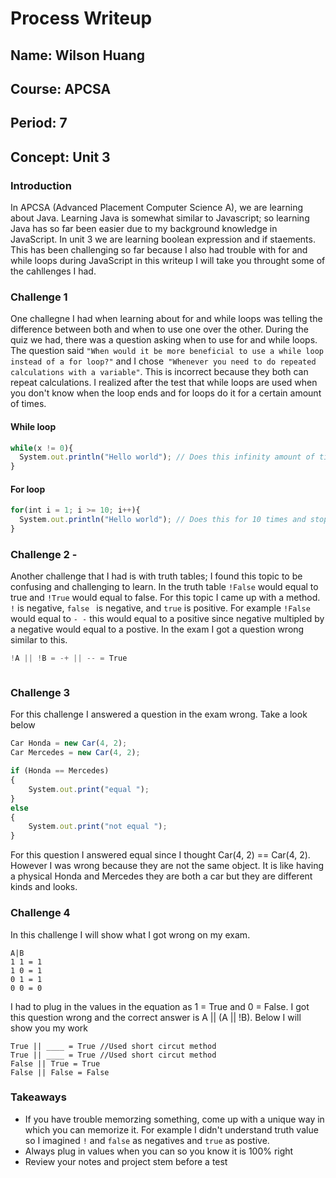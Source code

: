 # Process Writeup

## Name: Wilson Huang
## Course: APCSA
## Period: 7
## Concept: Unit 3 

### Introduction
In APCSA (Advanced Placement Computer Science A), we are learning about Java. Learning Java is somewhat similar to Javascript; so learning Java has so far been easier due to my background knowledge in JavaScript. In unit 3 we are learning boolean expression and if staements. This has been challenging so far because I also had trouble with for and while loops during JavaScript in this writeup I will take you throught some of the cahllenges I had.  

### Challenge 1
One challegne I had when learning about for and while loops was telling the difference between both and when to use one over the other. During the quiz we had, there was a question asking when to use for and while loops. The question said `"When would it be more beneficial to use a while loop instead of a for loop?"` and I chose` "Whenever you need to do repeated calculations with a variable"`. This is incorrect because they both can repeat calculations. I realized after the test that while loops are used when you don't know when the loop ends and for loops do it for a certain amount of times. 
#### While loop
```js
while(x != 0){
  System.out.println("Hello world"); // Does this infinity amount of times as long x does not equal to 0
}
```
#### For loop
```js
for(int i = 1; i >= 10; i++){
  System.out.println("Hello world"); // Does this for 10 times and stops when i is greater than 10
}
```

### Challenge 2 -
Another challenge that I had is with truth tables; I found this topic to be confusing and challenging to learn. In the truth table `!False` would equal to true and `!True` would equal to false. For this topic I came up with a method. `!` is negative, `false ` is negative, and `true` is positive. For example `!False` would equal to `- -` this would equal to a positive since negative multipled by a negative would equal to a postive. In the exam I got a question wrong similar to this. 
```js
!A || !B = -+ || -- = True



```
### Challenge 3
For this challenge I answered a question in the exam wrong. Take a look below
```js
Car Honda = new Car(4, 2);
Car Mercedes = new Car(4, 2);

if (Honda == Mercedes) 
{
    System.out.print("equal ");
} 
else 
{
    System.out.print("not equal ");
}
```
For this question I answered equal since I thought Car(4, 2) == Car(4, 2). However I was wrong because they are not the same object. It is like having a physical Honda and Mercedes they are both a car but they are different kinds and looks.

### Challenge 4
In this challenge I will show what I got wrong on my exam.
```
A|B
1 1 = 1
1 0 = 1
0 1 = 1
0 0 = 0
```
I had to plug in the values in the equation as 1 = True and 0 = False. I got this question wrong and the correct answer is A || (A || !B). Below I will show you my work

```
True || ____ = True //Used short circut method
True || ____ = True //Used short circut method
False || True = True
False || False = False
```
### Takeaways
* If you have trouble memorzing something, come up with a unique way in which you can memorize it. For example I didn't understand truth value so I imagined `!` and `false` as negatives and `true` as postive.
* Always plug in values when you can so you know it is 100% right
* Review your notes and project stem before a test
